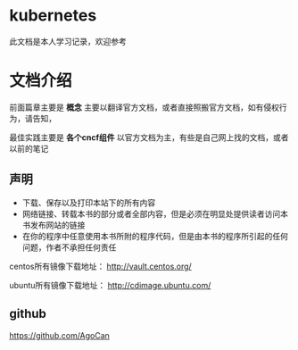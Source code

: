 # kubernetes

此文档是本人学习记录，欢迎参考

# 文档介绍

前面篇章主要是 **概念** 主要以翻译官方文档，或者直接照搬官方文档，如有侵权行为，请告知，

最佳实践主要是 **各个cncf组件** 以官方文档为主，有些是自己网上找的文档，或者以前的笔记

## 声明
- 下载、保存以及打印本站下的所有内容
- 网络链接、转载本书的部分或者全部内容，但是必须在明显处提供读者访问本书发布网站的链接
- 在你的程序中任意使用本书所附的程序代码，但是由本书的程序所引起的任何问题，作者不承担任何责任

centos所有镜像下载地址： http://vault.centos.org/

ubuntu所有镜像下载地址： http://cdimage.ubuntu.com/

## github

https://github.com/AgoCan
